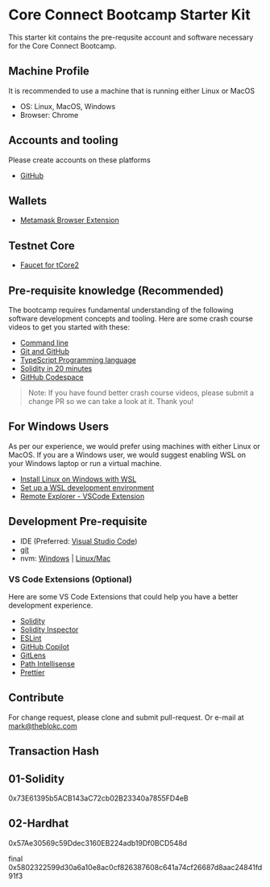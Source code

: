 # Core Connect Bootcamp Starter Kit

This starter kit contains the pre-requsite account and software necessary for the Core Connect Bootcamp.

## Machine Profile

It is recommended to use a machine that is running either Linux or MacOS

- OS: Linux, MacOS, Windows
- Browser: Chrome

## Accounts and tooling

Please create accounts on these platforms

- [GitHub](https://github.com/)

## Wallets

- [Metamask Browser Extension](https://metamask.io/download/)

## Testnet Core

- [Faucet for tCore2](https://scan.test2.btcs.network/faucet)

## Pre-requisite knowledge (Recommended)

The bootcamp requires fundamental understanding of the following software development concepts and tooling.
Here are some crash course videos to get you started with these:

- [Command line](https://www.youtube.com/watch?v=uwAqEzhyjtw)
- [Git and GitHub](https://www.youtube.com/watch?v=mJ-qvsxPHpY)
- [TypeScript Programming language](https://www.youtube.com/watch?v=BCg4U1FzODs)
- [Solidity in 20 minutes](https://youtu.be/RQzuQb0dfBM?si=OcpChLiTfPsOSC3H)
- [GitHub Codespace](https://www.youtube.com/watch?v=D_5T6KMTRb8)

> Note: If you have found better crash course videos, please submit a change PR so we can take a look at it. Thank you!

## For Windows Users

As per our experience, we would prefer using machines with either Linux or MacOS.
If you are a Windows user, we would suggest enabling WSL on your Windows laptop or run a virtual machine.

- [Install Linux on Windows with WSL](https://learn.microsoft.com/en-us/windows/wsl/install)
- [Set up a WSL development environment](https://learn.microsoft.com/en-us/windows/wsl/setup/environment)
- [Remote Explorer - VSCode Extension](https://marketplace.visualstudio.com/items?itemName=ms-vscode.remote-explorer)

## Development Pre-requisite

- IDE (Preferred: [Visual Studio Code](https://code.visualstudio.com/))
- [git](https://git-scm.com/downloads)
- nvm: [Windows](https://github.com/coreybutler/nvm-windows) | [Linux/Mac](https://github.com/nvm-sh/nvm)

### VS Code Extensions (Optional)

Here are some VS Code Extensions that could help you have a better development experience.

- [Solidity](https://marketplace.visualstudio.com/items?itemName=JuanBlanco.solidity)
- [Solidity Inspector](https://marketplace.visualstudio.com/items?itemName=PraneshASP.vscode-solidity-inspector&fbclid=IwAR06u7pxaz64pHVdIi4EJxpurHagspg2sEjHusrTDdlkoYC38iKMiRqhgH0)
- [ESLint](https://marketplace.visualstudio.com/items?itemName=dbaeumer.vscode-eslint)
- [GitHub Copilot](https://marketplace.visualstudio.com/items?itemName=GitHub.copilot)
- [GitLens](https://marketplace.visualstudio.com/items?itemName=eamodio.gitlens)
- [Path Intellisense](https://marketplace.visualstudio.com/items?itemName=christian-kohler.path-intellisense)
- [Prettier](https://marketplace.visualstudio.com/items?itemName=esbenp.prettier-vscode)

## Contribute

For change request, please clone and submit pull-request. Or e-mail at mark@theblokc.com

## Transaction Hash

## 01-Solidity

0x73E61395b5ACB143aC72cb02B23340a7855FD4eB

## 02-Hardhat

0x57Ae30569c59Ddec3160EB224adb19Df0BCD548d

final
0x5802322599d30a6a10e8ac0cf826387608c641a74cf26687d8aac24841fd91f3

